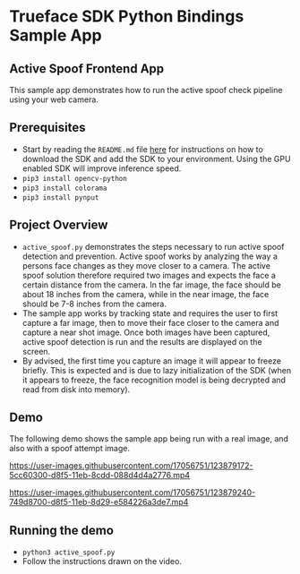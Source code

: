 # Trueface SDK Python Bindings Sample App
## Active Spoof Frontend App
This sample app demonstrates how to run the active spoof check pipeline using your web camera.


## Prerequisites
- Start by reading the `README.md` file [here](../README.md) for instructions on how to download the SDK and add the SDK to your environment.
Using the GPU enabled SDK will improve inference speed.
- `pip3 install opencv-python`
- `pip3 install colorama`
- `pip3 install pynput`

## Project Overview
- `active_spoof.py` demonstrates the steps necessary to run active spoof detection and prevention. 
  Active spoof works by analyzing the way a persons face changes as they move closer to a camera. 
  The active spoof solution therefore required two images and expects the face a certain distance from the camera. 
  In the far image, the face should be about 18 inches from the camera, while in the near image, the face should be 7-8 inches from the camera.
- The sample app works by tracking state and requires the user to first capture a far image, then to move their face closer to the camera and capture a near shot image.
Once both images have been captured, active spoof detection is run and the results are displayed on the screen.
- By advised, the first time you capture an image it will appear to freeze briefly. This is expected and is due to lazy initialization of the SDK (when it appears to freeze, the face recognition model is being decrypted and read from disk into memory).

## Demo
The following demo shows the sample app being run with a real image, and also with a spoof attempt image.

https://user-images.githubusercontent.com/17056751/123879172-5cc60300-d8f5-11eb-8cdd-088d4d4a2776.mp4



https://user-images.githubusercontent.com/17056751/123879240-749d8700-d8f5-11eb-8d29-e584226a3de7.mp4



## Running the demo
- `python3 active_spoof.py`
- Follow the instructions drawn on the video.
